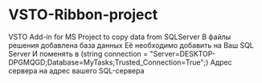 # VSTO-Ribbon-project
VSTO Add-in for MS Project to copy data from SQLServer
В файлы решения добавлена база данных
Её необходимо добавить на Ваш SQL Server
И поменять в (string connection = "Server=DESKTOP-DPGMQGD;Database=MyTasks;Trusted_Connection=True";)
Адрес сервера на адрес вашего SQL-сервера
